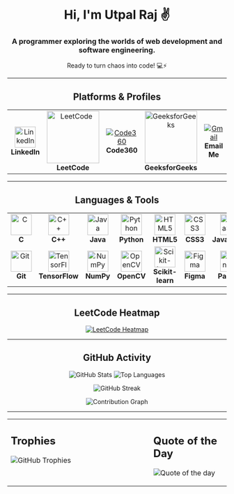 <div align="center">

<h1>Hi, I'm Utpal Raj ✌️</h1>
<h3>A programmer exploring the worlds of web development and software engineering.</h3>
<p>Ready to turn chaos into code! 💻⚡</p>

---

<h2>Platforms & Profiles</h2>
<table width="100%" cellpadding="10">
  <tr>
    <td align="center" width="20%">
      <a href="https://www.linkedin.com/in/utpalraj0916/" target="_blank">
        <img src="https://cdn.jsdelivr.net/gh/devicons/devicon/icons/linkedin/linkedin-original.svg" width="48" height="48" alt="LinkedIn" />
      </a>
      <br><strong>LinkedIn</strong>
    </td>
    <td align="center" width="20%">
      <a href="https://leetcode.com/u/raj_1609utpal/" target="_blank">
        <img src="https://assets.leetcode.com/static_assets/public/images/LeetCode_logo_rvs.png" width="120" alt="LeetCode" />
      </a>
      <br><strong>LeetCode</strong>
    </td>
    <td align="center" width="20%">
      <a href="https://www.naukri.com/code360/profile/raj_utpal1609" target="_blank">
        <img src="https://img.shields.io/badge/Code360-282828?style=for-the-badge&logo=CodingNinjas&logoColor=DD6C00" alt="Code360" />
      </a>
      <br><strong>Code360</strong>
    </td>
    <td align="center" width="20%">
      <a href="https://www.geeksforgeeks.org/user/utpalraxs5e/" target="_blank">
        <img src="https://media.geeksforgeeks.org/wp-content/cdn-uploads/20190710102234/download3.png" width="120" alt="GeeksforGeeks" />
      </a>
      <br><strong>GeeksforGeeks</strong>
    </td>
    <td align="center" width="20%">
      <a href="mailto:utpalraj1609@gmail.com">
        <img src="https://img.shields.io/badge/Gmail-EA4335?style=for-the-badge&logo=gmail&logoColor=white" alt="Gmail"/>
      </a>
      <br><strong>Email Me</strong>
    </td>
  </tr>
</table>

---

<h2>Languages & Tools</h2>
<table width="100%" cellpadding="10">
  <tr>
    <td align="center" width="12.5%"><img src="https://cdn.jsdelivr.net/gh/devicons/devicon/icons/c/c-original.svg" width="48" height="48" alt="C" /><br><strong>C</strong></td>
    <td align="center" width="12.5%"><img src="https://cdn.jsdelivr.net/gh/devicons/devicon/icons/cplusplus/cplusplus-original.svg" width="48" height="48" alt="C++" /><br><strong>C++</strong></td>
    <td align="center" width="12.5%"><img src="https://cdn.jsdelivr.net/gh/devicons/devicon/icons/java/java-original.svg" width="48" height="48" alt="Java" /><br><strong>Java</strong></td>
    <td align="center" width="12.5%"><img src="https://cdn.jsdelivr.net/gh/devicons/devicon/icons/python/python-original.svg" width="48" height="48" alt="Python" /><br><strong>Python</strong></td>
    <td align="center" width="12.5%"><img src="https://cdn.jsdelivr.net/gh/devicons/devicon/icons/html5/html5-original.svg" width="48" height="48" alt="HTML5" /><br><strong>HTML5</strong></td>
    <td align="center" width="12.5%"><img src="https://cdn.jsdelivr.net/gh/devicons/devicon/icons/css3/css3-original.svg" width="48" height="48" alt="CSS3" /><br><strong>CSS3</strong></td>
    <td align="center" width="12.5%"><img src="https://cdn.jsdelivr.net/gh/devicons/devicon/icons/javascript/javascript-original.svg" width="48" height="48" alt="JavaScript" /><br><strong>JavaScript</strong></td>
    <td align="center" width="12.5%"><img src="https://cdn.jsdelivr.net/gh/devicons/devicon/icons/postgresql/postgresql-original.svg" width="48" height="48" alt="SQL" /><br><strong>SQL</strong></td>
  </tr>
  <tr>
    <td align="center" width="12.5%"><img src="https://cdn.jsdelivr.net/gh/devicons/devicon/icons/git/git-original.svg" width="48" height="48" alt="Git" /><br><strong>Git</strong></td>
    <td align="center" width="12.5%"><img src="https://cdn.jsdelivr.net/gh/devicons/devicon/icons/tensorflow/tensorflow-original.svg" width="48" height="48" alt="TensorFlow" /><br><strong>TensorFlow</strong></td>
    <td align="center" width="12.5%"><img src="https://cdn.jsdelivr.net/gh/devicons/devicon/icons/numpy/numpy-original.svg" width="48" height="48" alt="NumPy" /><br><strong>NumPy</strong></td>
    <td align="center" width="12.5%"><img src="https://cdn.jsdelivr.net/gh/devicons/devicon/icons/opencv/opencv-original.svg" width="48" height="48" alt="OpenCV" /><br><strong>OpenCV</strong></td>
    <td align="center" width="12.5%"><img src="https://cdn.jsdelivr.net/gh/devicons/devicon/icons/scikitlearn/scikitlearn-original.svg" width="48" height="48" alt="Scikit-learn" /><br><strong>Scikit-learn</strong></td>
    <td align="center" width="12.5%"><img src="https://cdn.jsdelivr.net/gh/devicons/devicon/icons/figma/figma-original.svg" width="48" height="48" alt="Figma" /><br><strong>Figma</strong></td>
    <td align="center" width="12.5%"><img src="https://cdn.jsdelivr.net/gh/devicons/devicon/icons/pandas/pandas-original.svg" width="48" height="48" alt="Pandas" /><br><strong>Pandas</strong></td>
    <td align="center" width="12.5%"><img src="https://cdn.jsdelivr.net/gh/devicons/devicon/icons/pytorch/pytorch-original.svg" width="48" height="48" alt="PyTorch" /><br><strong>PyTorch</strong></td>
  </tr>
</table>

---

<!-- LeetCode Heatmap Section -->
<h2>LeetCode Heatmap</h2>
<p align="center">
  <a href="https://leetcode.com/u/raj_1609utpal/">
    <img src="https://leetcard.jacoblin.cool/raj_1609utpal?ext=heatmap&theme=dark" alt="LeetCode Heatmap"/>
  </a>
</p>

---

<h2>GitHub Activity</h2>
<p>
  <img src="https://github-readme-stats.vercel.app/api?username=utpal16raj09&theme=gruvbox_dark&hide_border=true&include_all_commits=true&count_private=false" alt="GitHub Stats"/>
  <img src="https://github-readme-stats.vercel.app/api/top-langs/?username=utpal16raj09&theme=gruvbox_dark&hide_border=true&include_all_commits=true&count_private=false&layout=compact" alt="Top Languages"/>
</p>
<p>
  <img src="https://github-readme-streak-stats.herokuapp.com/?user=utpal16raj09&theme=gruvbox_dark&hide_border=true" alt="GitHub Streak"/>
</p>
<p>
  <img src="https://github-readme-activity-graph.vercel.app/graph?username=utpal16raj09&bg_color=282828&color=b8bb26&line=b8bb26&point=b8bb26&area=true&hide_border=true" alt="Contribution Graph"/>
</p>

---

<table width="100%">
  <tr>
    <td width="65%" valign="top">
      <h2>Trophies</h2>
      <p><img src="https://github-profile-trophy.vercel.app/?username=utpal16raj09&theme=gruvbox&no-frame=true&no-bg=true&margin-w=4" alt="GitHub Trophies"/></p>
    </td>
    <td width="35%" valign="top">
      <h2>Quote of the Day</h2>
      <p><img src="https://quotes-github-readme.vercel.app/api?type=vertical&theme=gruvbox" alt="Quote of the day"/></p>
    </td>
  </tr>
</table>

</div>
